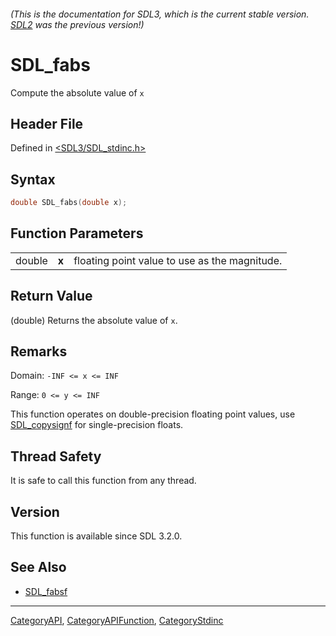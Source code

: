 ###### (This is the documentation for SDL3, which is the current stable version. [SDL2](https://wiki.libsdl.org/SDL2/) was the previous version!)
# SDL_fabs

Compute the absolute value of `x`

## Header File

Defined in [<SDL3/SDL_stdinc.h>](https://github.com/libsdl-org/SDL/blob/main/include/SDL3/SDL_stdinc.h)

## Syntax

```c
double SDL_fabs(double x);
```

## Function Parameters

|        |       |                                               |
| ------ | ----- | --------------------------------------------- |
| double | **x** | floating point value to use as the magnitude. |

## Return Value

(double) Returns the absolute value of `x`.

## Remarks

Domain: `-INF <= x <= INF`

Range: `0 <= y <= INF`

This function operates on double-precision floating point values, use
[SDL_copysignf](SDL_copysignf) for single-precision floats.

## Thread Safety

It is safe to call this function from any thread.

## Version

This function is available since SDL 3.2.0.

## See Also

- [SDL_fabsf](SDL_fabsf)

----
[CategoryAPI](CategoryAPI), [CategoryAPIFunction](CategoryAPIFunction), [CategoryStdinc](CategoryStdinc)


